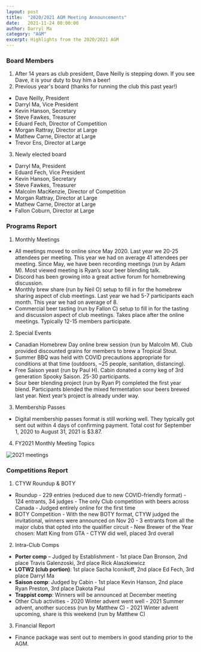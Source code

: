 ```yaml
---
layout: post
title:  "2020/2021 AGM Meeting Announcements"
date:   2021-11-24 00:00:00
author: Darryl Ma
category: "AGM"
excerpt: Highlights from the 2020/2021 AGM
---
```


### Board Members
1. After 14 years as club president, Dave Neilly is stepping down.  If you see Dave, it is your duty to buy him a beer!
2. Previous year's board (thanks for running the club this past year!)
  - Dave Neilly, President 
  - Darryl Ma, Vice President
  - Kevin Hanson, Secretary
  - Steve Fawkes, Treasurer
  - Eduard Fech, Director of Competition
  - Morgan Rattray, Director at Large
  - Mathew Carne, Director at Large
  - Trevor Ens, Director at Large
3. Newly elected board
  - Darryl Ma, President 
  - Eduard Fech, Vice President
  - Kevin Hanson, Secretary
  - Steve Fawkes, Treasurer
  - Malcolm MacKenzie, Director of Competition
  - Morgan Rattray, Director at Large
  - Mathew Carne, Director at Large
  - Fallon Coburn, Director at Large

### Programs Report
1. Monthly Meetings
  - All meetings moved to online since May 2020. Last year we 20-25 attendees per meeting. This year we had on average 41 attendees per meeting. Since May, we have been recording meetings (run by Adam M). Most viewed meeting is Ryan’s sour beer blending talk.
  - Discord has been growing into a great active forum for homebrewing discussion.
  - Monthly brew share (run by Neil O) setup to fill in for the homebrew sharing aspect of club meetings. Last year we had 5-7 participants each month. This year we had on average of 8.
  - Commercial beer tasting (run by Fallon C) setup to fill in for the tasting and discussion aspect of club meetings. Takes place after the online meetings. Typically 12-15 members participate.
2. Special Events
  - Canadian Homebrew Day online brew session (run by Malcolm M). Club provided discounted grains for members to brew a Tropical Stout.
  - Summer BBQ was held with COVID precautions appropriate for conditions at that time (outdoors, ~25 people, sanitation, distancing).
  - Free Saison yeast (run by Paul H). Cabin donated a corny keg of 3rd generation Spooky Saison. 25-30 participants.
  - Sour beer blending project (run by Ryan P) completed the first year blend. Participants blended the mixed fermentation sour beers brewed last year. Next year’s project is already under way.
3. Membership Passes
  - Digital membership passes format is still working well. They typically got sent out within 4 days of confirming payment. Total cost for September 1, 2020 to August 31, 2021 is $3.87.
4. FY2021 Monthly Meeting Topics
<img src="/assets/images/blog/2021meetings.jpg" alt="2021 meetings">

### Competitions Report
1. CTYW Roundup & BOTY
  - Roundup
		- 229 entries (reduced due to new COVID-friendly format)
		- 124 entrants, 34 judges
		- The only Club competition with beers across Canada
		- Judged entirely online for the first time
  - BOTY Competition
		- With the new BOTY format, CTYW judged the invitational, winners were announced on Nov 20
		- 3 entrants from all the major clubs that opted into the qualifier circuit
		- New Brewer of the Year chosen: Matt King from GTA
		- CTYW did well, placed 3rd overall
2. Intra-Club Comps
  - **Porter comp** – Judged by Establishment - 1st place Dan Bronson, 2nd place Travis Galenzoski, 3rd place Rick Alaszkiewicz
  - **LOTW2 (club portion)**: 1st place Sacha Iconikoff, 2nd place Ed Fech, 3rd place Darryl Ma
  - **Saison comp**: Judged by Cabin - 1st place Kevin Hanson, 2nd place Ryan Preston, 3rd place Dakota Paul
  - **Trappist comp**: Winners will be announced at December meeting
  - Other Club activities
		- 2020 Winter advent went well
		- 2021 Summer advent, another success (run by Matthew C)
		- 2021 Winter advent upcoming, share is this weekend (run by Matthew C)
3. Financial Report
  - Finance package was sent out to members in good standing prior to the AGM. 